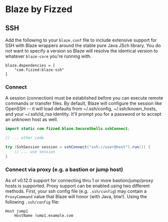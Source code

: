 Blaze by Fizzed
=======================================

## SSH

Add the following to your `blaze.conf` file to include extensive support for SSH
with Blaze wrappers around the stable pure Java JSch library.
You do not want to specify a version so Blaze will resolve the identical version
to whatever `blaze-core` you're running with.

    blaze.dependencies = [
        "com.fizzed:blaze-ssh"
    ]

### Connect

A session (connection) must be established before you can execute remote commands
or transfer files.  By default, Blaze will configure the session like OpenSSH --
it will load defaults from ~/.ssh/config, ~/.ssh/known_hosts, and your ~/.ssh/id_rsa
identity.  It'll prompt you for a password or to accept an unknown host as well.

```java
import static com.fizzed.blaze.SecureShells.sshConnect;

// ... other code

try (SshSession session = sshConnect("ssh://user@host").run()) {
    // ... use session
}
```

### Connect via proxy (e.g. a bastion or jump host)

As of v0.12.0 support for connecting thru 1 or more bastion/jump/proxy hosts is
supported.  Proxy support can be enabled using two different methods.  First,
your ssh config file (e.g. `.ssh/config`) may contain a `ProxyCommand` value
that Blaze will honor (with Java, btw!).  Using the following `.ssh/config` file:

    Host jump1
        HostName jump1.example.com
        Port 2222
        IdentityFile ~/.ssh/my-jump-identity.pem

    Host internal1
        IdentityFile ~/.ssh/my-internal-identity.pem
        ProxyCommand ssh jump1 nc %h %p

In Blaze you will simply connect to host `internal1` and Blaze will detect
you actually need to get to it via a proxy server and will first connect to
host `jump1`, then execute the command `nc %h %p`, then connect your SSH session.

```java
import static com.fizzed.blaze.SecureShells.sshConnect;

// ... other code

try (SshSession session = sshConnect("ssh://user@internal1").run()) {
    // ... use session
}
```

Alternatively, you can programmatically define proxy hosts instead of relying
on an outside config file.

```java
import static com.fizzed.blaze.SecureShells.sshConnect;

// ... other code

try (SshSession proxy = sshConnect("ssh://user@jump1").run()) {
    try (SshSession session = sshConnect("ssh://user@internal1").proxy(proxy).run()) {
        // ... use session
    }
}
```

One advantage to using this approach is your session to the jump/bastion/proxy
host is established once and can be reused over and over again if you are 
automating working with many internal hosts.

### Connect to vagrant

As of v0.13.0 blaze supports connecting to vagrant instances via ssh.  Simply
enable the `blaze-vagrant` module in your config:

    blaze.dependencies = [
        "com.fizzed:blaze-ssh",
        "com.fizzed:blaze-vagrant"
    ]

This enables support for the new `vagrant+ssh` scheme.  To connect to a default
vagrant instance via ssh:

```java
import static com.fizzed.blaze.SecureShells.sshConnect;

try (SshSession session = sshConnect("vagrant+ssh://default").run()) {
    // ... use session
}
```

To connect to a vagrant instance named `ubuntu16`:

```java
import static com.fizzed.blaze.SecureShells.sshConnect;

try (SshSession session = sshConnect("vagrant+ssh://ubuntu16").run()) {
    // ... use session
}
```

### Executing commands

Once a session is established you can create channels to execute commands or
transfer files via sftp.  These channels all tap into the existing session and
do not require re-establishing a connection.  Much better than using `ssh` from
the command-line where you may re-establish a connection over and over again if
you need to run multiple commands.  This is an example of running the `which` command
to see if java is available.

```java
import static com.fizzed.blaze.SecureShells.sshConnect;
import static com.fizzed.blaze.SecureShells.sshExec;

// ... other code

try (SshSession session = sshConnect("ssh://user@host").run()) {

    String result
        = sshExec(session)
            .command("which")
            .arg("java")
            .runCaptureOutput()
            .toString();
    
    log.info("java is at {}", result);

}
```

There are other ways to `run()` the SshExec command. The one above shows capturing
the `stdout` stream, but you can also use the alternative `run()` method to
get the exit value or `runResult()` to get an even more detailed result.

### Secure FTP

Working with the remote filesystem with sftp is also supported.

```java
import static com.fizzed.blaze.SecureShells.sshConnect;
import static com.fizzed.blaze.SecureShells.sshSftp;

// ... other code

try (SshSession session = sshConnect("ssh://user@host").run()) {

    try (SshSftpSession sftp = sshSftp(session).run()) {
            
        Path pwd = sftp.pwd();

        log.info("Remote working dir is {}", pwd);

        // get file attributes for current working dir
        SshFileAttributes attrs = sftp.lstat(pwd);

        log.info("{} with permissions {}", pwd, PosixFilePermissions.toString(attrs.permissions()));

        sftp.ls(pwd)
            .forEach((file) -> {
                log.info("{} {} at {}", file.attributes().lastModifiedTime(), file.path(), file.attributes().size());
            });

        sftp.put()
            .source("my/source/file.txt")
            .target("file.txt")
            .run();

        sftp.get()
            .source("file.txt")
            .target("my/target/file.txt")
            .run();

        // many more methods in sftp class...
    }
}
```

### Passwordless authentication not working?

Verify authentication works via openssh without prompting for password

    ssh user@host

Verify you don't have some other mechanism in place (e.g. ssh-agent).  Blaze's
SSH implementation uses JSch under-the-hood and it currently supports public key
and password authentication.

### Why doesn't setting environment variables work?

Most likely your SSHD server is filtering them out.  OpenSSH has an `AcceptEnv`
configuration file that determines which environment variables are allowed.
By default, almost every operating systems set this to an extremely strict 
setting.
